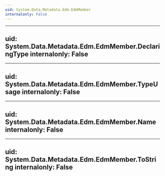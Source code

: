 ```yaml
---
uid: System.Data.Metadata.Edm.EdmMember
internalonly: False
---
```


---
uid: System.Data.Metadata.Edm.EdmMember.DeclaringType
internalonly: False
---

---
uid: System.Data.Metadata.Edm.EdmMember.TypeUsage
internalonly: False
---

---
uid: System.Data.Metadata.Edm.EdmMember.Name
internalonly: False
---

---
uid: System.Data.Metadata.Edm.EdmMember.ToString
internalonly: False
---
